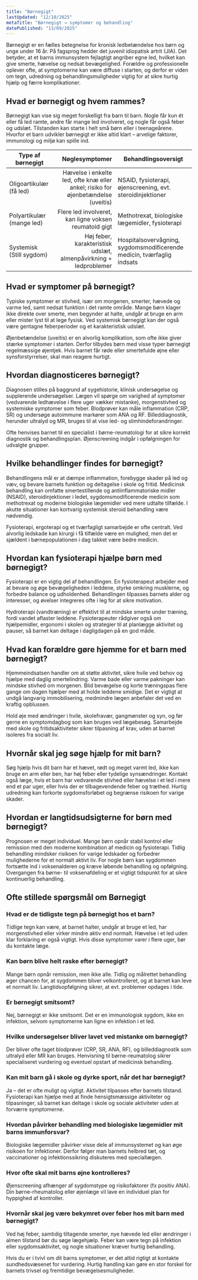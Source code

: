 ```yaml
---
title: "Børnegigt"
lastUpdated: "12/10/2025"
metaTitle: "Børnegigt → symptomer og behandling"
datePublished: "13/09/2025"
---
```


Børnegigt er en fælles betegnelse for kronisk ledbetændelse hos børn og unge under 16 år. På fagsprog hedder det juvenil idiopatisk artrit (JIA). Det betyder, at et barns immunsystem fejlagtigt angriber egne led, hvilket kan give smerte, hævelse og nedsat bevægelighed. Forældre og professionelle oplever ofte, at symptomerne kan være diffuse i starten, og derfor er viden om tegn, udredning og behandlingsmuligheder vigtig for at sikre hurtig hjælp og færre komplikationer.

## Hvad er børnegigt og hvem rammes?

Børnegigt kan vise sig meget forskelligt fra barn til barn. Nogle får kun ét eller få led ramte, andre får mange led involveret, og nogle får også feber og udslæt. Tilstanden kan starte i helt små børn eller i teenageårene. Hvorfor et barn udvikler børnegigt er ikke altid klart – arvelige faktorer, immunologi og miljø kan spille ind.

| Type af børnegigt | Nøglesymptomer | Behandlingsoversigt |
|---|---:|---|
| Oligoartikulær (få led) | Hævelse i enkelte led, ofte knæ eller ankel; risiko for øjenbetændelse (uveitis) | NSAID, fysioterapi, øjenscreening, evt. steroidinjektioner |
| Polyartikulær (mange led) | Flere led involveret, kan ligne voksen reumatoid gigt | Methotrexat, biologiske lægemidler, fysioterapi |
| Systemisk (Still sygdom) | Høj feber, karakteristisk udslæt, almenpåvirkning + ledproblemer | Hospitalsovervågning, sygdomsmodificerende medicin, tværfaglig indsats |

## Hvad er symptomer på børnegigt?

Typiske symptomer er stivhed, især om morgenen, smerter, hævede og varme led, samt nedsat funktion i det ramte område. Mange børn klager ikke direkte over smerte, men begynder at halte, undgår at bruge en arm eller mister lyst til at lege fysisk. Ved systemisk børnegigt kan der også være gentagne feberperioder og et karakteristisk udslæt.

Øjenbetændelse (uveitis) er en alvorlig komplikation, som ofte ikke giver stærke symptomer i starten. Derfor tilbydes børn med visse typer børnegigt regelmæssige øjentjek. Hvis barnet får røde eller smertefulde øjne eller synsforstyrrelser, skal man reagere hurtigt.

## Hvordan diagnosticeres børnegigt?

Diagnosen stilles på baggrund af sygehistorie, klinisk undersøgelse og supplerende undersøgelser. Lægen vil spørge om varighed af symptomer (vedvarende ledhævelse i flere uger vækker mistanke), morgenstivhed og systemiske symptomer som feber. Blodprøver kan måle inflammation (CRP, SR) og undersøge autoimmune markører som ANA og RF. Billeddiagnostik, herunder ultralyd og MR, bruges til at vise led- og slimhindeforandringer.

Ofte henvises barnet til en specialist i børne-reumatologi for at sikre korrekt diagnostik og behandlingsplan. Øjenscreening indgår i opfølgningen for udvalgte grupper.

## Hvilke behandlinger findes for børnegigt?

Behandlingens mål er at dæmpe inflammation, forebygge skader på led og væv, og bevare barnets funktion og deltagelse i skole og fritid. Medicinsk behandling kan omfatte smertestillende og antiinflammatoriske midler (NSAID), steroidinjektioner i ledet, sygdomsmodificerende medicin som methotrexat og moderne biologiske lægemidler ved mere udtalte tilfælde. I akutte situationer kan kortvarig systemisk steroid behandling være nødvendig.

Fysioterapi, ergoterapi og et tværfagligt samarbejde er ofte centralt. Ved alvorlig ledskade kan kirurgi i få tilfælde være en mulighed, men det er sjældent i børnepopulationen i dag takket være bedre medicin.

## Hvordan kan fysioterapi hjælpe børn med børnegigt?

Fysioterapi er en vigtig del af behandlingen. En fysioterapeut arbejder med at bevare og øge bevægeligheden i leddene, styrke omkring musklerne, og forbedre balance og udholdenhed. Behandlingen tilpasses barnets alder og interesser, og øvelser integreres ofte i leg for at sikre motivation.

Hydroterapi (vandtræning) er effektivt til at mindske smerte under træning, fordi vandet aflaster leddene. Fysioterapeuter rådgiver også om hjælpemidler, ergonomi i skolen og strategier til at planlægge aktivitet og pauser, så barnet kan deltage i dagligdagen på en god måde.

## Hvad kan forældre gøre hjemme for et barn med børnegigt?

Hjemmeindsatsen handler om at støtte aktivitet, sikre hvile ved behov og hjælpe med daglig smertelindring. Varme bade eller varme pakninger kan mindske stivhed om morgenen. Blid bevægelse og korte træningspas flere gange om dagen hjælper med at holde leddene smidige. Det er vigtigt at undgå langvarig immobilisering, medmindre lægen anbefaler det ved en kraftig opblussen.

Hold øje med ændringer i hvile, skolefravær, gangmønster og syn, og før gerne en symptomdagbog som kan bruges ved lægebesøg. Samarbejde med skole og fritidsaktiviteter sikrer tilpasning af krav, uden at barnet isoleres fra socialt liv.

## Hvornår skal jeg søge hjælp for mit barn?

Søg hjælp hvis dit barn har et hævet, rødt og meget varmt led, ikke kan bruge en arm eller ben, har høj feber eller tydelige synsændringer. Kontakt også læge, hvis et barn har vedvarende stivhed eller hævelse i et led i mere end et par uger, eller hvis der er tilbagevendende feber og træthed. Hurtig udredning kan forkorte sygdomsforløbet og begrænse risikoen for varige skader.

## Hvordan er langtidsudsigterne for børn med børnegigt?

Prognosen er meget individuel. Mange børn opnår stabil kontrol eller remission med den moderne kombination af medicin og fysioterapi. Tidlig behandling mindsker risikoen for varige ledskader og forbedrer mulighederne for et normalt aktivt liv. For nogle børn kan sygdommen fortsætte ind i voksenalderen og kræve løbende behandling og opfølgning. Overgangen fra børne- til voksenafdeling er et vigtigt tidspunkt for at sikre kontinuerlig behandling.

## Ofte stillede spørgsmål om Børnegigt

### Hvad er de tidligste tegn på børnegigt hos et barn?
Tidlige tegn kan være, at barnet halter, undgår at bruge et led, har morgenstivhed eller virker mindre aktiv end normalt. Hævelse i et led uden klar forklaring er også vigtigt. Hvis disse symptomer varer i flere uger, bør du kontakte læge.

### Kan børn blive helt raske efter børnegigt?
Mange børn opnår remission, men ikke alle. Tidlig og målrettet behandling øger chancen for, at sygdommen bliver velkontrolleret, og at barnet kan leve et normalt liv. Langtidsopfølgning sikrer, at evt. problemer opdages i tide.

### Er børnegigt smitsomt?
Nej, børnegigt er ikke smitsomt. Det er en immunologisk sygdom, ikke en infektion, selvom symptomerne kan ligne en infektion i et led.

### Hvilke undersøgelser bliver lavet ved mistanke om børnegigt?
Der bliver ofte taget blodprøver (CRP, SR, ANA, RF), og billeddiagnostik som ultralyd eller MR kan bruges. Henvisning til børne-reumatolog sikrer specialiseret vurdering og eventuel opstart af medicinsk behandling.

### Kan mit barn gå i skole og dyrke sport, når det har børnegigt?
Ja – det er ofte muligt og vigtigt. Aktivitet tilpasses efter barnets tilstand. Fysioterapi kan hjælpe med at finde hensigtsmæssige aktiviteter og tilpasninger, så barnet kan deltage i skole og sociale aktiviteter uden at forværre symptomerne.

### Hvordan påvirker behandling med biologiske lægemidler mit barns immunforsvar?
Biologiske lægemidler påvirker visse dele af immunsystemet og kan øge risikoen for infektioner. Derfor følger man barnets helbred tæt, og vaccinationer og infektionssikring diskuteres med speciallægen.

### Hvor ofte skal mit barns øjne kontrolleres?
Øjenscreening afhænger af sygdomstype og risikofaktorer (fx positiv ANA). Din børne-rheumatolog eller øjenlæge vil lave en individuel plan for hyppighed af kontroller.

### Hvornår skal jeg være bekymret over feber hos mit barn med børnegigt?
Ved høj feber, samtidig tiltagende smerter, nye hævede led eller ændringer i almen tilstand bør du søge lægehjælp. Feber kan være tegn på infektion eller sygdomsaktivitet, og nogle situationer kræver hurtig behandling.

Hvis du er i tvivl om dit barns symptomer, er det altid rigtigt at kontakte sundhedsvæsenet for vurdering. Hurtig handling kan gøre en stor forskel for barnets trivsel og fremtidige bevægelsesmuligheder.